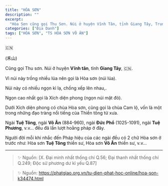 ```yaml
---
title: "HÒA SƠN"
description: ""
excerpt:
  "Hòa Sơn cũng gọi Thu Sơn. Núi ở huyện Vĩnh Tân, tỉnh Giang Tây, Trung Quốc. TS HÒA SƠN VÔ ÂN đã từng hoằng pháp ở đây"
categories: ["Địa Danh"]
tags: ["HÒA SƠN", "TS HÒA SƠN VÔ ÂN"]
---
```


🇨🇳

(禾山) 

Cũng gọi Thu sơn. Núi ở huyện **Vĩnh tân**, tỉnh **Giang Tây**, 🇨🇳. 

Vì núi này trồng nhiều lúa nên gọi là Hòa sơn (núi lúa). 

Núi này có nhiều ngọn kì lạ, chồng xếp lên nhau,.

Ngọn cao nhất gọi là Xích diện phong (ngọn núi mặt đỏ). 

Dưới Xích diện phong có chùa Hòa sơn, cũng gọi là chùa Cam lộ, vốn là một trong những đạo tràng nổi tiếng của Thiền tông từ xưa. 

Ngài **Tuệ Tông**, ngài **Vô Ân** (884-960), ngài **Đức Phổ** (1025-1091), ngài **Tuệ Phương**, v.v... đều đã lần lượt hoằng pháp ở đây. 

Người đời mỗi khi nhắc đến Pháp hiệu của các ngài đều có 2 chữ Hòa sơn ở trước như: Hòa sơn **Tuệ Tông** thiền sư, Hòa sơn **Vô Ân** thiền sư, v.v... 

<hr class="blog-rule" />

> ✨ Nguồn: [X. Đại minh nhất thống chí Q.56; Đại thanh nhất thống chí Q.249; Độc sử phương dư kỉ yếu Q.87]

> ✨ Nguồn: https://phatgiao.org.vn/tu-dien-phat-hoc-online/hoa-son-k34474.html
